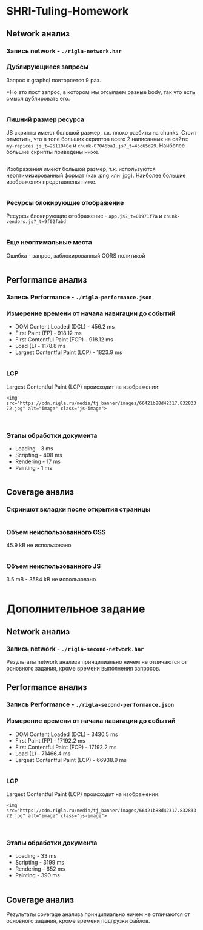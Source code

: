 # SHRI-Tuling-Homework

## Network анализ

### Запись network - `./rigla-network.har`

### Дублирующиеся запросы

Запрос к graphql повторяется 9 раз.

*Но это пост запрос, в котором мы отсылаем разные body, так что есть смысл дублировать его.

<img src="./img/network-duplicates.png" style="max-width: 850px" alt="">

### Лишний размер ресурса

JS скрипты имеют большой размер, т.к. плохо разбиты на chunks.
Стоит отметить, что в топе больших скриптов всего 2 написанных на сайте: `my-repices.js_t=2511940e` и
`chunk-07046ba1.js?_t=45c65d99`.
Наиболее большие скрипты приведены ниже.

<img src="./img/network-oversize-js.png" style="max-width: 850px" alt="">

Изображения имеют большой размер, т.к. используются неоптимизированный формат (как .png или .jpg).
Наиболее большие изображения представлены ниже.

<img src="./img/network-oversize-img.png" style="max-width: 850px" alt="">

### Ресурсы блокирующие отображение

Ресурсы блокирующие отображение - `app.js?_t=01971f7a` и `chunk-vendors.js?_t=9f02fabd`

<img src="./img/network-blocking.png" style="max-width: 850px" alt="">

### Еще неоптимальные места

Ошибка - 
запрос, заблокированный CORS политикой

<img src="./img/more-errors.png" style="max-width: 840px" alt="">

## Performance анализ

### Запись Performance - `./rigla-performance.json`

### Измерение времени от начала навигации до событий
 - DOM Content Loaded (DCL) - 456.2 ms
 - First Paint (FP) - 918.12 ms
 - First Contentful Paint (FCP) - 918.12 ms
 - Load (L) - 1178.8 ms
 - Largest Contentful Paint (LCP) - 1823.9 ms

<img src="./img/events-timing.png" style="max-width: 900px" alt="">

### LCP
Largest Contentful Paint (LCP) происходит на изображении:

`<img src="https://cdn.rigla.ru/media/tj_banner/images/66421b88d42317.83283372.jpg" alt="image" class="js-image">`

<img src="./img/LCP-element.png" style="max-width: 320px" alt="">
<img src="./img/LCP-DOM.png" style="max-width: 530px" alt="">

### Этапы обработки документа
 - Loading - 3 ms
 - Scripting - 408 ms
 - Rendering - 17 ms
 - Painting - 1 ms

<img src="./img/perfomance-summary.png" style="max-width: 400px" alt="">

## Coverage анализ

### Скриншот вкладки после открытия страницы
<img src="./img/coverage-screenshot.png" style="max-width: 900px" alt="">

### Объем неиспользованного CSS
45.9 kB не использовано

<img src="./img/css-coverage.png" style="max-width: 900px" alt="">

### Объем неиспользованного JS
3.5 mB - 3584 kB не использовано

<img src="./img/js-coverage.png" style="max-width: 900px" alt="">

# Дополнительное задание

## Network анализ

### Запись network - `./rigla-second-network.har`

Результаты network анализа принципиально ничем не отличаются от основного задания,
кроме времени выполнения запросов.

## Performance анализ

### Запись Performance - `./rigla-second-performance.json`

### Измерение времени от начала навигации до событий
- DOM Content Loaded (DCL) - 3430.5 ms
- First Paint (FP) - 17192.2 ms
- First Contentful Paint (FCP) - 17192.2 ms
- Load (L) - 71466.4 ms
- Largest Contentful Paint (LCP) - 66938.9 ms

<img src="./img/second-events-timing.png" style="max-width: 900px" alt="">

### LCP
Largest Contentful Paint (LCP) происходит на изображении:

`<img src="https://cdn.rigla.ru/media/tj_banner/images/66421b88d42317.83283372.jpg" alt="image" class="js-image">`

<img src="./img/second-LCP-element.png" style="max-width: 320px" alt="">
<img src="./img/LCP-DOM.png" style="max-width: 530px" alt="">

### Этапы обработки документа
- Loading - 33 ms
- Scripting - 3199 ms
- Rendering - 652 ms
- Painting - 390 ms

<img src="./img/second-perfomance-summary.png" style="max-width: 400px" alt="">

## Coverage анализ

Результаты coverage анализа принципиально ничем не отличаются от основного задания,
кроме времени подгрузки файлов.